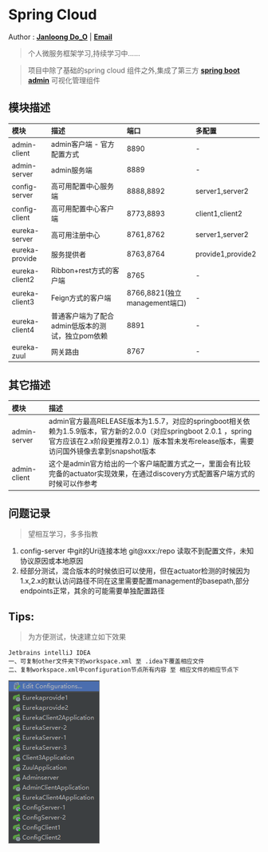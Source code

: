 # Spring Cloud 

Author : **[Janloong Do_O](https://blog.csdn.net/du807110586)** | **<a href ="mailto: janloongdoo@gmail.com">Email</a>**

> 个人微服务框架学习,持续学习中……

> 项目中除了基础的spring cloud 组件之外,集成了第三方 **[spring boot admin](https://github.com/codecentric/spring-boot-admin)** 可视化管理组件

## 模块描述

|模块|描述|端口|多配置|
|:---|:---|:---|:---|
|admin-client|admin客户端 - 官方配置方式 |8890|-|
|admin-server|admin服务端|8889|-|
|config-server |高可用配置中心服务端|8888,8892|server1,server2|
|config-client |高可用配置中心客户端|8773,8893|client1,client2|
|eureka-server |高可用注册中心|8761,8762|server1,server2|
|eureka-provide |服务提供者|8763,8764|provide1,provide2|
|eureka-client2 |Ribbon+rest方式的客户端|8765|-|
|eureka-client3 |Feign方式的客户端|8766,8821(独立management端口)|-|
|eureka-client4 |普通客户端为了配合admin低版本的测试，独立pom依赖|8891|-|
|eureka-zuul |网关路由|8767|-|

## 其它描述

|模块|描述|    
|:---|:---|
|admin-server|admin官方最高RELEASE版本为1.5.7，对应的springboot相关依赖为1.5.9版本，官方新的2.0.0（对应springboot 2.0.1 ，spring官方应该在2.x阶段更推荐2.0.1）版本暂未发布release版本，需要访问国外镜像去拿到snapshot版本 |
|admin-client|这个是admin官方给出的一个客户端配置方式之一，里面会有比较完备的actuator实现效果，在通过discovery方式配置客户端方式的时候可以作参考|

## 问题记录
> 望相互学习，多多指教

1. config-server 中git的Uri连接本地 git@xxx:/repo 读取不到配置文件，未知协议原因或本地原因
2. 经部分测试，混合版本的时候依旧可以使用，但在actuator检测的时候因为1.x,2.x的默认访问路径不同在这里需要配置management的basepath,部分endpoints正常，其余的可能需要单独配置路径
    


## Tips:
> 为方便测试，快速建立如下效果
    
    Jetbrains intelliJ IDEA
    一、可复制other文件夹下的workspace.xml 至 .idea下覆盖相应文件
    二、复制workspace.xml中configuration节点所有内容 至 相应文件的相应节点下
    
![](./other/1.png)

